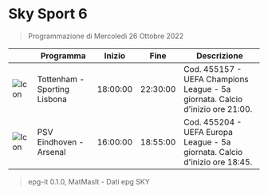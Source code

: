 # Sky Sport 6
> Programmazione di Mercoledì 26 Ottobre 2022

||Programma|Inizio|Fine|Descrizione|
|---|---|---|---|---|
|![Icon](https://guidatv.sky.it/uuid/051f9500-723d-4371-8941-549e8b08f6bd/cover?md5ChecksumParam=0fe889f5ab8db793345b93013473ade1)|Tottenham - Sporting Lisbona|18:00:00|22:30:00|Cod. 455157 - UEFA Champions League - 5a giornata. Calcio d&#039;inizio ore 21:00.
|![Icon](https://guidatv.sky.it/uuid/f80ca96d-9f38-4c9b-865d-9b88fd283b38/cover?md5ChecksumParam=4a8410085c2247bc1a605e98f9f9d162)|PSV Eindhoven - Arsenal|16:00:00|18:55:00|Cod. 455204 - UEFA Europa League - 5a giornata. Calcio d&#039;inizio ore 18:45.



 > epg-it 0.1.0, MatMasIt - Dati epg SKY